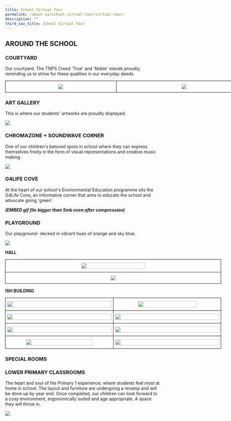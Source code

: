 ```yaml
---
title: School Virtual Tour
permalink: /about-us/school-virtual-tour/virtual-tour/
description: ""
third_nav_title: School Virtual Tour
---
```

AROUND THE SCHOOL
-----------------

### COURTYARD

Our courtyard. The TNPS Creed 'True' and 'Noble' stands proudly, reminding us to strive for these qualities in our everyday deeds.


<style type="text/css">
.tg  {border-collapse:collapse;border-spacing:0;margin:0px auto;}
.tg td{border-color:black;border-style:solid;border-width:1px;font-family:Arial, sans-serif;font-size:14px;
  overflow:hidden;padding:10px 5px;word-break:normal;}
.tg th{border-color:black;border-style:solid;border-width:1px;font-family:Arial, sans-serif;font-size:14px;
  font-weight:normal;overflow:hidden;padding:10px 5px;word-break:normal;}
.tg .tg-nrix{text-align:center;vertical-align:middle}
</style>
<table class="tg" style="undefined;table-layout: fixed; width: 800px">
<colgroup>
<col style="width: 360px">
<col style="width: 440px">
</colgroup>
<tbody>
  <tr>
    <td class="tg-nrix"><img src="/images/Virtual%20Tour_1.jpeg"></td>
    <td class="tg-nrix"><img src="/images/giphy-min.gif"></td>
  </tr>
</tbody>
</table>

### ART GALLERY

This is where our students' artworks are proudly displayed.

![](/images/ArtGallery.gif)


### CHROMAZONE + SOUNDWAVE CORNER

One of our children's beloved spots in school where they can express themselves freely in the form of visual representations and creative music making.

![](/images/Chromazone_Soundwave%20Corner-min.gif)


### G4LIFE COVE

At the heart of our school's Environmental Education programme sits the G4Life Cove, an informative corner that aims to educate the school and advocate going 'green'.

***(EMBED gif file bigger than 5mb even after compression)***


### PLAYGROUND

Our playground- decked in vibrant hues of orange and sky blue.

![](/images/Playground-min.gif)

**HALL**

<style type="text/css">
.tg  {border-collapse:collapse;border-spacing:0;margin:0px auto;}
.tg td{border-color:black;border-style:solid;border-width:1px;font-family:Arial, sans-serif;font-size:14px;
  overflow:hidden;padding:10px 5px;word-break:normal;}
.tg th{border-color:black;border-style:solid;border-width:1px;font-family:Arial, sans-serif;font-size:14px;
  font-weight:normal;overflow:hidden;padding:10px 5px;word-break:normal;}
.tg .tg-nrix{text-align:center;vertical-align:middle}
</style>
<table class="tg" style="undefined;table-layout: fixed; width: 700px">
<colgroup>
<col style="width: 700px">
</colgroup>
<tbody>
  <tr>
    <td class="tg-nrix"><img src="/images/Hall_1.jpeg" 
     style="width:55%">
</td>
  </tr>
  <tr>
    <td class="tg-nrix"><img src="/images/Hall_2.jpeg"></td>
  </tr>
</tbody>
</table>


**ISH BUILDING**

<style type="text/css">
.tg  {border-collapse:collapse;border-spacing:0;margin:0px auto;}
.tg td{border-color:black;border-style:solid;border-width:1px;font-family:Arial, sans-serif;font-size:14px;
  overflow:hidden;padding:10px 5px;word-break:normal;}
.tg th{border-color:black;border-style:solid;border-width:1px;font-family:Arial, sans-serif;font-size:14px;
  font-weight:normal;overflow:hidden;padding:10px 5px;word-break:normal;}
.tg .tg-nrix{text-align:center;vertical-align:middle}
</style>
<table class="tg" style="undefined;table-layout: fixed; width: 700px">
<colgroup>
<col style="width: 350px">
<col style="width: 350px">
</colgroup>
<tbody>
  <tr>
    <td class="tg-nrix"><img src="/images/ISH%20Building_1.jpeg" 
     style="width:100%"></td>
    <td class="tg-nrix"><img src="/images/ISH%20Building_2.jpeg" 
     style="width:75%"></td>
  </tr>
  <tr>
    <td class="tg-nrix"><img src="/images/ISH%20Building_3.jpeg" 
     style="width:100%"></td>
    <td class="tg-nrix"><img src="/images/ISH%20Building_4.jpeg" 
     style="width:100%"></td>
  </tr>
  <tr>
    <td class="tg-nrix"><img src="/images/ISH%20Building_5.jpeg" 
     style="width:100%"></td>
    <td class="tg-nrix"><img src="/images/ISH%20Building_6.jpeg" 
     style="width:100%"></td>
  </tr>
  <tr>
    <td class="tg-nrix"><img src="/images/ISH%20Building_7.jpeg" 
     style="width:80%"></td>
    <td class="tg-nrix"><img src="/images/ISH%20Building_8.jpeg" 
     style="width:100%"></td>
  </tr>
</tbody>
</table>

### SPECIAL ROOMS

### LOWER PRIMARY CLASSROOMS

The heart and soul of the Primary 1 experience; where students feel most at home in school. The layout and furniture are undergoing a revamp and will be done up by year end. Once completed, our children can look forward to a cosy environment, ergonomically suited and age appropriate. A space they will thrive in.

![](/images/Lower%20Pri%20Classrooms.gif)